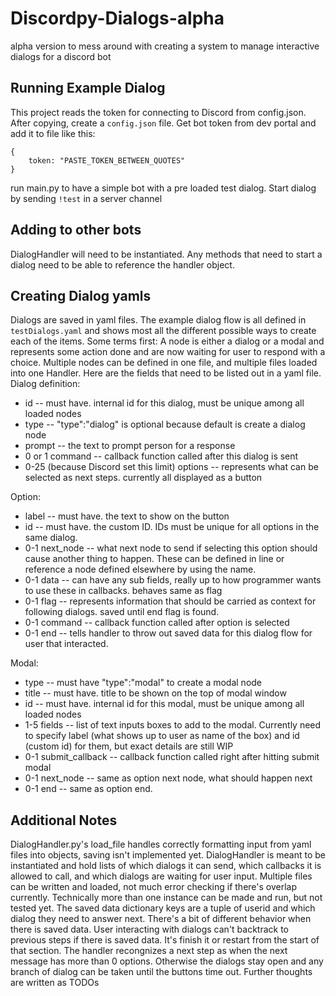# Discordpy-Dialogs-alpha
alpha version to mess around with creating a system to manage interactive dialogs for a discord bot


## Running Example Dialog
This project reads the token for connecting to Discord from config.json. After copying, create a `config.json` file. Get bot token from dev portal and add it to file like this:
```
{
    token: "PASTE_TOKEN_BETWEEN_QUOTES"
}
```
run main.py to have a simple bot with a pre loaded test dialog. Start dialog by sending `!test` in a server channel


## Adding to other bots
DialogHandler will need to be instantiated. Any methods that need to start a dialog need to be able to reference the handler object.

## Creating Dialog yamls
Dialogs are saved in yaml files. The example dialog flow is all defined in `testDialogs.yaml` and shows most all the different possible ways to create each of the items. Some terms first: A node is either a dialog or a modal and represents some action done and are now waiting for user to respond with a choice. Multiple nodes can be defined in one file, and multiple files loaded into one Handler. Here are the fields that need to be listed out in a yaml file.
Dialog definition:  
* id  -- must have. internal id for this dialog, must be unique among all loaded nodes
* type -- "type":"dialog" is optional because default is create a dialog node
* prompt -- the text to prompt person for a response
* 0 or 1 command -- callback function called after this dialog is sent
* 0-25 (because Discord set this limit) options -- represents what can be selected as next steps. currently all displayed as a button

Option:
* label -- must have. the text to show on the button
* id -- must have. the custom ID. IDs must be unique for all options in the same dialog. 
* 0-1 next_node -- what next node to send if selecting this option should cause another thing to happen. These can be defined in line or reference a node defined elsewhere by using the name.
* 0-1 data -- can have any sub fields, really up to how programmer wants to use these in callbacks. behaves same as flag
* 0-1 flag -- represents information that should be carried as context for following dialogs. saved until end flag is found.
* 0-1 command -- callback function called after option is selected
* 0-1 end -- tells handler to throw out saved data for this dialog flow for user that interacted.

Modal:
* type -- must have "type":"modal" to create a modal node
* title -- must have. title to be shown on the top of modal window
* id -- must have. internal id for this modal, must be unique among all loaded nodes
* 1-5 fields -- list of text inputs boxes to add to the modal. Currently need to specify label (what shows up to user as name of the box) and id (custom id) for them, but exact details are still WIP
* 0-1 submit_callback -- callback function called right after hitting submit modal
* 0-1 next_node -- same as option next node, what should happen next
* 0-1 end -- same as option end.

## Additional Notes
DialogHandler.py's load_file handles correctly formatting input from yaml files into objects, saving isn't implemented yet.
DialogHandler is meant to be instantiated and hold lists of which dialogs it can send, which callbacks it is allowed to call, and which dialogs are waiting for user input. Multiple files can be written and loaded, not much error checking if there's overlap currently. Technically more than one instance can be made and run, but not tested yet.
The saved data dictionary keys are a tuple of userid and which dialog they need to answer next. There's a bit of different behavior when there is saved data. User interacting with dialogs can't backtrack to previous steps if there is saved data. It's finish it or restart from the start of that section. The handler recongnizes a next step as when the next message has more than 0 options. Otherwise the dialogs stay open and any branch of dialog can be taken until the buttons time out.
Further thoughts are written as TODOs